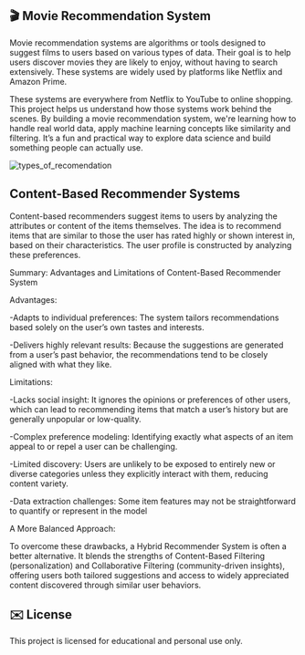 🎬 Movie Recommendation System
------------------------------
Movie recommendation systems are algorithms or tools designed to suggest films to users based on various types of data. Their goal is to help users discover movies they are likely to enjoy, without having to search extensively. These systems are widely used by platforms like Netflix and Amazon Prime.

These systems are everywhere from Netflix to YouTube to online shopping. This project helps us understand how those systems work behind the scenes. By building a movie recommendation system, we're learning how to handle real world data, apply machine learning concepts like similarity and filtering. It’s a fun and practical way to explore data science and build something people can actually use.

![types_of_recomendation](https://github.com/user-attachments/assets/ad06578e-92e5-41ba-b8fd-bcc01efa4883)


Content-Based Recommender Systems
------------------------------
Content-based recommenders suggest items to users by analyzing the attributes or content of the items themselves. The idea is to recommend items that are similar to those the user has rated highly or shown interest in, based on their characteristics. The user profile is constructed by analyzing these preferences.



Summary: Advantages and Limitations of Content-Based Recommender System

Advantages:

-Adapts to individual preferences: The system tailors recommendations based solely on the user’s own tastes and interests.

-Delivers highly relevant results: Because the suggestions are generated from a user’s past behavior, the recommendations tend to be closely aligned with what they like.

Limitations:

-Lacks social insight: It ignores the opinions or preferences of other users, which can lead to recommending items that match a user’s history but are generally unpopular or low-quality.

-Complex preference modeling: Identifying exactly what aspects of an item appeal to or repel a user can be challenging.

-Limited discovery: Users are unlikely to be exposed to entirely new or diverse categories unless they explicitly interact with them, reducing content variety.

-Data extraction challenges: Some item features may not be straightforward to quantify or represent in the model


A More Balanced Approach:

To overcome these drawbacks, a Hybrid Recommender System is often a better alternative. It blends the strengths of Content-Based Filtering (personalization) and Collaborative Filtering (community-driven insights), offering users both tailored suggestions and access to widely appreciated content discovered through similar user behaviors.

✉️ License
----------
This project is licensed for educational and personal use only.


